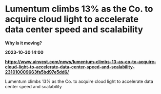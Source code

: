 # Lumentum climbs 13% as the Co. to acquire cloud light to accelerate data center speed and scalability
**Why is it moving?**

**2023-10-30 14:00**

**https://www.ainvest.com/news/lumentum-climbs-13-as-co-to-acquire-cloud-light-to-accelerate-data-center-speed-and-scalability-231010009663fa5bd97e5dd6/**

Lumentum climbs 13% as the Co. to acquire cloud light to accelerate data center speed and scalability